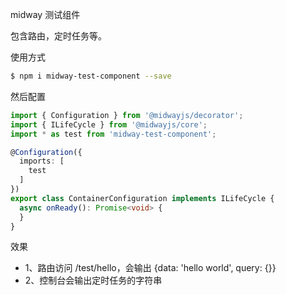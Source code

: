 midway 测试组件

包含路由，定时任务等。

使用方式

```bash
$ npm i midway-test-component --save
```

然后配置

```ts
import { Configuration } from '@midwayjs/decorator';
import { ILifeCycle } from '@midwayjs/core';
import * as test from 'midway-test-component';

@Configuration({
  imports: [
    test
  ]
})
export class ContainerConfiguration implements ILifeCycle {
  async onReady(): Promise<void> {
  }
}
```

效果

- 1、路由访问 /test/hello，会输出 {data: 'hello world', query: {}}
- 2、控制台会输出定时任务的字符串